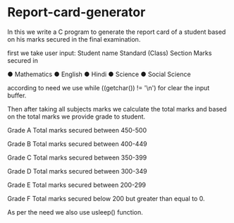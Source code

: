 # Report-card-generator

In this we write a C program to generate the report card of a student based on his marks secured in the final examination.  

first we take user input: Student name  Standard (Class) Section Marks secured in 

● Mathematics ● English ● Hindi ● Science ● Social Science 

according to need we use while ((getchar()) != '\n') for clear the input buffer. 

Then after taking all subjects marks we calculate the total marks and based on the total marks we provide grade to student.  




Grade A  Total marks secured between 450-500

Grade B Total marks secured between 400-449 

Grade C Total marks secured between 350-399

Grade D Total marks secured between 300-349 

Grade E Total marks secured between 200-299

Grade F Total marks secured below 200 but greater than equal to 0. 



As per the need we also use usleep() function.
